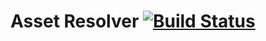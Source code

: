Asset Resolver [![Build Status](https://travis-ci.org/borodean/asset-resolver.svg?branch=develop)](https://travis-ci.org/borodean/asset-resolver)
==============
